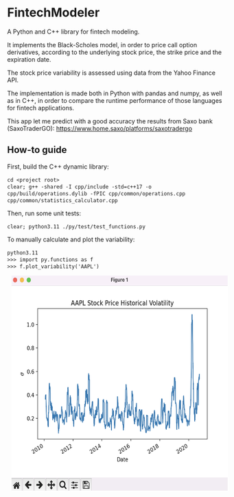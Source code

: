 # FintechModeler
A Python and C++ library for fintech modeling. 

It implements the Black-Scholes model, in order to price call option derivatives, according to the underlying stock price, the strike price and the expiration date. 

The stock price variability is assessed using data from the Yahoo Finance API.

The implementation is made both in Python with pandas and numpy, as well as in C++, in order to compare the runtime performance of those languages for fintech applications.

This app let me predict with a good accuracy the results from Saxo bank (SaxoTraderGO): https://www.home.saxo/platforms/saxotradergo

## How-to guide

First, build the C++ dynamic library:
```
cd <project root>
clear; g++ -shared -I cpp/include -std=c++17 -o cpp/build/operations.dylib -fPIC cpp/common/operations.cpp cpp/common/statistics_calculator.cpp 
```

Then, run some unit tests:
```
clear; python3.11 ./py/test/test_functions.py
```

To manually calculate and plot the variability:
```
python3.11 
>>> import py.functions as f
>>> f.plot_variability('AAPL')
```

<p float="left">
  <img src="screenshots/screenshot01.png" height ="502" width="590" hspace="10" />
</p>
